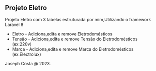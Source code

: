 ## Projeto Eletro

Projeto Eletro com 3 tabelas estruturada por mim,Utilizando o framework Laravel 8 

- Eletro - Adiciona,edita e remove Eletrodomésticos
- Tensão - Adiciona,edita e remove Tensão do Eletrodomésticos (ex:220v)
- Marca - Adiciona,edita e remove Marca do Eletrodomésticos (ex:Electrolux)


Joseph Costa @ 2023.

